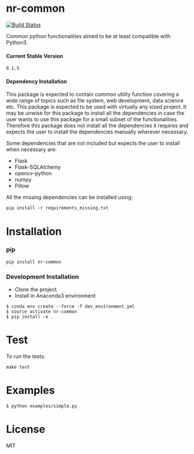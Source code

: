 # nr-common
[![Build Status](https://travis-ci.org/nitred/nr-common.svg?branch=master)](https://travis-ci.org/nitred/nr-common)

Common python functionalities aimed to be at least compatible with Python3.


#### Current Stable Version
```
0.1.5
```

#### Dependency Installation
This package is expected to contain common utility function covering a wide range of topics such as file system, web development, data science etc. This package is expected to be used with virtually any sized project. It may be unwise for this package to install all the dependencies in case the user wants to use this package for a small subset of the functionalities. Therefore this package does not install all the dependencies it requires and expects the user to install the dependencies manually wherever necessary.

Some dependencies that are not included but expects the user to install when necessary are:
* Flask
* Flask-SQLAlchemy
* opencv-python
* numpy
* Pillow

All the missing dependencies can be installed using:
```
pip install -r requirements_missing.txt
```


# Installation

### pip
```
pip install nr-common
```


### Development Installation

* Clone the project.
* Install in Anaconda3 environment
```
$ conda env create --force -f dev_environment.yml
$ source activate nr-common
$ pip install -e .
```


# Test
To run the tests:
```
make test
```


# Examples
```
$ python examples/simple.py
```


# License
MIT
